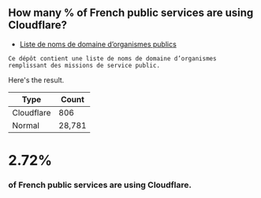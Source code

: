 ## How many % of French public services are using Cloudflare?


- [Liste de noms de domaine d’organismes publics](https://github.com/etalab/noms-de-domaine-organismes-publics)
```
Ce dépôt contient une liste de noms de domaine d’organismes remplissant des missions de service public.
```


Here's the result.


| Type | Count |
| --- | --- | 
| Cloudflare | 806 |
| Normal | 28,781 |


# 2.72%
### of French public services are using Cloudflare.
